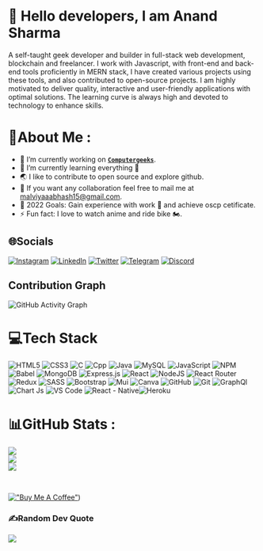 # 👋 Hello <b>developers</b>, I am <b>Anand Sharma</b>

A self-taught geek developer and builder in full-stack web development, blockchain and freelancer. I work with Javascript, with front-end and back-end tools proficiently in MERN stack, I have created various projects using these tools, and also contributed to open-source projects. I am highly motivated to deliver quality, interactive and user-friendly applications with optimal solutions. The learning curve is always high and devoted to technology to enhance skills.

# 💫About Me :

- 🔭 I’m currently working on [**`Computergeeks`**](https://github.com/aamware/Weddingduniya).
- 🌱 I’m currently learning everything 🤣
- 🌏 I like to contribute to open source and explore github.
- 🤝 If you want any collaboration feel free to mail me at malviyaaabhash15@gmail.com.
- 🥅 2022 Goals: Gain experience with work 💸 and achieve oscp cetificate.
- ⚡ Fun fact: I love to watch anime and ride bike 🏍️.

## 🌐Socials

[![Instagram](https://img.shields.io/badge/Instagram-%23E4405F.svg?logo=Instagram&logoColor=white)](https://www.instagram.com/adware_malware/) [![LinkedIn](https://img.shields.io/badge/LinkedIn-%230077B5.svg?logo=linkedin&logoColor=white)](https://www.linkedin.com/in/aabhash-malviya/) [![Twitter](https://img.shields.io/badge/Twitter-%231DA1F2.svg?logo=Twitter&logoColor=white)](https://twitter.com/aabhash_malviya) [![Telegram](https://img.shields.io/badge/Telegram-2CA5E0.svg?logo=Telegram&logoColor=white)](https://t.me/adware_malware) [![Discord](https://img.shields.io/badge/Discord-%237289DA.svg?logo=Discord&logoColor=white)](https://discordapp.com/users/707131580782608386)

## Contribution Graph
![GitHub Activity Graph](https://activity-graph.herokuapp.com/graph?username=aabhashzzz1&bg_color=000000&color=82ADC4&line=A5C4D4&hide_border=true)


# 💻Tech Stack
![HTML5](https://img.shields.io/badge/HTML5-E34F26?style=for-the-badge&logo=html5&logoColor=white) ![CSS3](https://img.shields.io/badge/CSS3-1572B6?style=for-the-badge&logo=css3&logoColor=white) ![C](https://img.shields.io/badge/C-00599C?style=for-the-badge&logo=c&logoColor=white) ![Cpp](https://img.shields.io/badge/C%2B%2B-00599C?style=for-the-badge&logo=c%2B%2B&logoColor=white) ![Java](https://img.shields.io/badge/Java-ED8B00?style=for-the-badge&logo=java&logoColor=white) ![MySQL](https://img.shields.io/badge/mysql-%2300f.svg?style=for-the-badge&logo=mysql&logoColor=white) ![JavaScript](https://img.shields.io/badge/JavaScript-323330?style=for-the-badge&logo=javascript&logoColor=F7DF1E) ![NPM](https://img.shields.io/badge/npm-CB3837?style=for-the-badge&logo=npm&logoColor=white) ![Babel](https://img.shields.io/badge/Babel-F9DC3E?style=for-the-badge&logo=babel&logoColor=white) ![MongoDB](https://img.shields.io/badge/MongoDB-%234ea94b.svg?style=for-the-badge&logo=mongodb&logoColor=white) ![Express.js](https://img.shields.io/badge/Express.js-000000?style=for-the-badge&logo=express&logoColor=white) ![React](https://img.shields.io/badge/React-20232A?style=for-the-badge&logo=react&logoColor=61DAFB) ![NodeJS](https://img.shields.io/badge/Node.js-339933?style=for-the-badge&logo=nodedotjs&logoColor=white) ![React Router](https://img.shields.io/badge/React_Router-CA4245?style=for-the-badge&logo=react-router&logoColor=white) ![Redux](https://img.shields.io/badge/redux-%23593d88.svg?style=for-the-badge&logo=redux&logoColor=white) ![SASS](https://img.shields.io/badge/SASS-hotpink.svg?style=for-the-badge&logo=SASS&logoColor=white) ![Bootstrap](https://img.shields.io/badge/Bootstrap-563D7C?style=for-the-badge&logo=bootstrap&logoColor=white) ![Mui](https://img.shields.io/badge/Material%20UI-007FFF?style=for-the-badge&logo=mui&logoColor=white) ![Canva](https://img.shields.io/badge/Canva-%2300C4CC.svg?style=for-the-badge&logo=Canva&logoColor=white) ![GitHub](https://img.shields.io/badge/GitHub-100000?style=for-the-badge&logo=github&logoColor=white) ![Git](https://img.shields.io/badge/GIT-E44C30?style=for-the-badge&logo=git&logoColor=white) ![GraphQl](https://img.shields.io/badge/GraphQl-E10098?style=for-the-badge&logo=graphql&logoColor=white) ![Chart Js](https://img.shields.io/badge/Chart.js-FF6384?style=for-the-badge&logo=chartdotjs&logoColor=white) ![VS Code](https://img.shields.io/badge/Visual_Studio_Code-0078D4?style=for-the-badge&logo=visual%20studio%20code&logoColor=white) ![React - Native](https://img.shields.io/badge/React_Native-20232A?style=for-the-badge&logo=react&logoColor=61DAFB)![Heroku](https://img.shields.io/badge/Heroku-430098?style=for-the-badge&logo=heroku&logoColor=white)  
# 📊GitHub Stats :
![](https://github-readme-stats.vercel.app/api?username=aabhashzzz1&show_icons=true&include_all_commits=false&count_private=true&title_color=82ADC4&icon_color=A5C4D4&bg_color=000000&text_color=ffffff&hide_border=true)<br/>
![](https://github-readme-streak-stats.herokuapp.com/?user=aabhashzzz1&background=000000&stroke=CDA5D4&ring=CDA5D4&currStreakNum=82ADC4&sideNums=ADD4A5&currStreakLabel=A5C4D4&sideLabels=A5C4D4&dates=EBAD8D)<br/>
![](https://github-readme-stats.vercel.app/api/top-langs/?username=aabhashzzz1&include_all_commits=false&count_private=true&layout=compact&title_color=82ADC4&icon_color=A5C4D4&bg_color=000000&text_color=ffffff&hide_border=true)

<br/>

[!["Buy Me A Coffee"]([https://img.shields.io/badge/Buy_Me_A_Coffee-000000?style=for-the-badge&logo=buy-me-a-coffee&logoColor=A5C4D4)](https://www.buymeacoffee.com/anandsharm))


### ✍️Random Dev Quote
![](https://quotes-github-readme.vercel.app/api?type=horizontal&theme=dark)
